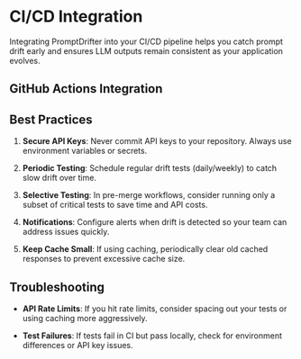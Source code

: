 # CI/CD Integration

Integrating PromptDrifter into your CI/CD pipeline helps you catch prompt drift early and ensures LLM outputs remain consistent as your application evolves.

## GitHub Actions Integration

<!-- TODO: Add GHA docs and links once implemented. -->

## Best Practices

1. **Secure API Keys**: Never commit API keys to your repository. Always use environment variables or secrets.

2. **Periodic Testing**: Schedule regular drift tests (daily/weekly) to catch slow drift over time.

3. **Selective Testing**: In pre-merge workflows, consider running only a subset of critical tests to save time and API costs.

4. **Notifications**: Configure alerts when drift is detected so your team can address issues quickly.

5. **Keep Cache Small**: If using caching, periodically clear old cached responses to prevent excessive cache size.

## Troubleshooting

- **API Rate Limits**: If you hit rate limits, consider spacing out your tests or using caching more aggressively.

- **Test Failures**: If tests fail in CI but pass locally, check for environment differences or API key issues.
